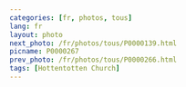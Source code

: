 ```yaml
---
categories: [fr, photos, tous]
lang: fr
layout: photo
next_photo: /fr/photos/tous/P0000139.html
picname: P0000267
prev_photo: /fr/photos/tous/P0000266.html
tags: [Hottentotten Church]
---
```

